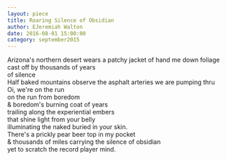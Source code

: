 ```yaml
---
layout: piece
title: Roaring Silence of Obsidian
author: EJeremiah Walton
date: 2016-08-01 15:00:00
category: september2015
---
```

Arizona's northern desert wears a patchy jacket of hand me down foliage cast off by thousands of years</br>
of silence </br>
Half baked mountains observe the asphalt arteries we are pumping thru</br>
Oi, we're on the run </br>
on the run from boredom </br>
&amp; boredom's burning coat of years</br>
trailing along the experiential embers </br>
that shine light from your belly </br>
illuminating the naked buried in your skin.</br>
There's a prickly pear beer top in my pocket </br>
&amp; thousands of miles carrying the silence of obsidian </br>
yet to scratch the record player mind.</br>